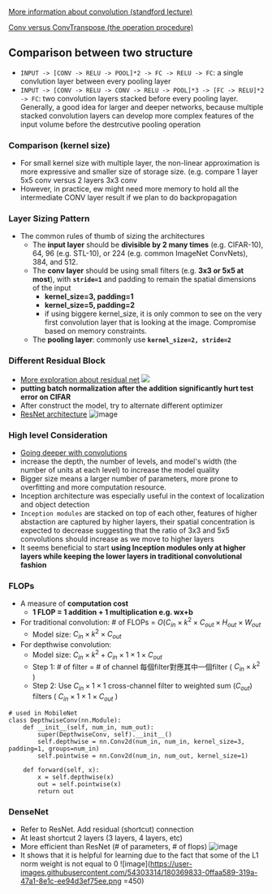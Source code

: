 [More information about convolution (standford lecture)](https://cs231n.github.io/convolutional-networks/)

[Conv versus ConvTranspose (the operation procedure)](https://blog.csdn.net/weixin_39228381/article/details/112970097)

## Comparison between two structure
- ```INPUT -> [CONV -> RELU -> POOL]*2 -> FC -> RELU -> FC```: a single convlution layer between every pooling layer
- ```INPUT -> [CONV -> RELU -> CONV -> RELU -> POOL]*3 -> [FC -> RELU]*2 -> FC```: two convolution layers stacked before every pooling layer. Generally, a good idea for larger and deeper networks, because multiple stacked convolution layers can develop more complex features of the input volume before the destrcutive pooling operation


### Comparison (kernel size)
- For small kernel size with multiple layer, the non-linear approximation is more expressive and smaller size of storage size. (e.g. compare 1 layer 5x5 conv versus 2 layers 3x3 conv
- However, in practice, ew might need more memory to hold all the intermediate CONV layer result if we plan to do backpropagation


### Layer Sizing Pattern
- The common rules of thumb of sizing the architectures
    - The **input layer** should be **divisible by 2 many times**  (e.g. CIFAR-10), 64, 96 (e.g. STL-10), or 224 (e.g. common ImageNet ConvNets), 384, and 512.
    - The **conv layer** should be using small filters (e.g. **3x3 or 5x5 at most**), with **```stride=1```** and padding to remain the spatial dimensions of the input
        - **kernel_size=3, padding=1**
        - **kernel_size=5, padding=2**
        - if using biggere kernel_size, it is only common to see on the very first convolution layer that is looking at the image. Compromise based on memory constraints. 
    - The **pooling layer**: commonly use **```kernel_size=2, stride=2```**


### Different Residual Block
- [More exploration about residual net](http://torch.ch/blog/2016/02/04/resnets.html)
![](https://i.imgur.com/unjyMuv.png)
- **putting batch normalization after the addition significantly hurt test error on CIFAR**
- After construct the model, try to alternate different optimizer
- [ResNet architecture](https://arxiv.org/pdf/1512.03385.pdf)
![image](https://user-images.githubusercontent.com/54303314/166627494-14f62129-d37d-4fdd-a1f0-ee0232bcc243.png)


### High level Consideration
- [Going deeper with convolutions](https://arxiv.org/pdf/1409.4842.pdf)
- increase the depth, the number of levels, and model's width (the number of units at each level) to increase the model quality
- Bigger size means a larger number of parameters, more prone to overfitting and more computation resource.
- Inception architecture was especially useful in the context of localization and object detection
- ```Inception modules``` are stacked on top of each other, features of higher abstaction are captured by higher layers, their spatial concentration is expected to decrease suggesting that the ratio of 3x3 and 5x5 convolutions should increase as we move to higher layers
- It seems beneficial to start **using Inception modules only at higher layers while keeping the lower layers in traditional convolutional fashion**



### FLOPs
- A measure of **computation cost** 
    - **1 FLOP = 1 addition + 1 multiplication e.g. wx+b**
- For traditional convolution: # of FLOPs = $O(C_{in} \times k^2 \times C_{out} \times H_{out} \times W_{out}$
    - Model size:   $C_{in} \times k^2 \times C_{out}$
- For depthwise convolution: 
    - Model size:   $C_{in} \times k^2  + C_{in} \times 1 \times 1 \times C_{out}$
    - Step 1: # of filter = # of channel 每個filter對應其中一個filter ( $C_{in} \times k^2$ )
    - Step 2: Use $C_{in} \times 1 \times 1$ cross-channel filter to weighted sum ($C_{out}$) filters ( $C_{in} \times 1 \times 1 \times C_{out}$ ) 

```python=
# used in MobileNet 
class DepthwiseConv(nn.Module):
    def __init__(self, num_in, num_out):
        super(DepthwiseConv, self).__init__()
        self.depthwise = nn.Conv2d(num_in, num_in, kernel_size=3, padding=1, groups=num_in)
        self.pointwise = nn.Conv2d(num_in, num_out, kernel_size=1)
       
    def forward(self, x):
        x = self.depthwise(x)
        out = self.pointwise(x)
        return out
```

### DenseNet
- Refer to ResNet. Add residual (shortcut) connection
- At least shortcut 2 layers (3 layers, 4 layers, etc)
- More efficient than ResNet (# of parameters, # of flops)
![image](https://user-images.githubusercontent.com/54303314/180369356-19707bd2-0579-4afe-b714-ad781e075244.png)
- It shows that it is helpful for learning due to the fact that some of the L1 norm weight is not equal to 0
![image](https://user-images.githubusercontent.com/54303314/180369833-0ffaa589-319a-47a1-8e1c-ee94d3ef75ee.png =450)



